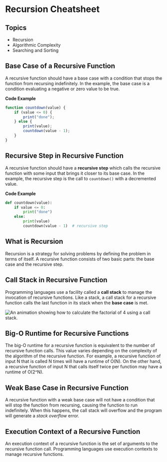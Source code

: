 # Recursion Cheatsheet

## Topics

-   Recursion
-   Algorithmic Complexity
-   Searching and Sorting

## Base Case of a Recursive Function

A recursive function should have a base case with a condition that stops the function from recursing indefinitely. In the example, the base case is a condition evaluating a negative or zero value to be true.

**Code Example**

```javascript
function countdown(value) {
    if (value <= 0) {
        print("done");
    } else {
        print(value);
        countdown(value - 1);
    }
}
```

## Recursive Step in Recursive Function

A recursive function should have a **recursive step** which calls the recursive function with some input that brings it closer to its base case. In the example, the recursive step is the call to `countdown()` with a decremented value.

**Code Example**

```python
def countdown(value):
    if value <= 0:
        print("done")
    else:
        print(value)
        countdown(value - 1)  # recursive step
```

## What is Recursion

Recursion is a strategy for solving problems by defining the problem in terms of itself. A recursive function consists of two basic parts: the base case and the recursive step.

## Call Stack in Recursive Function

Programming languages use a facility called a **call stack** to manage the invocation of recursive functions. Like a stack, a call stack for a recursive function calls the last function in its stack when the **base case** is met.

![An animation showing how to calculate the factorial of 4 using a call stack.](https://content.codecademy.com/practice/art-for-practice/stackcall.gif)

## Big-O Runtime for Recursive Functions

The big-O runtime for a recursive function is equivalent to the number of recursive function calls. This value varies depending on the complexity of the algorithm of the recursive function. For example, a recursive function of input N that is called N times will have a runtime of O(N). On the other hand, a recursive function of input N that calls itself twice per function may have a runtime of O(2^N).

## Weak Base Case in Recursive Function

A recursive function with a weak base case will not have a condition that will stop the function from recursing, causing the function to run indefinitely. When this happens, the call stack will overflow and the program will generate a _stack overflow_ error.

## Execution Context of a Recursive Function

An execution context of a recursive function is the set of arguments to the recursive function call. Programming languages use execution contexts to manage recursive functions.
